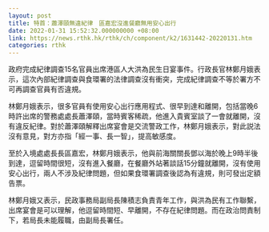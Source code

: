 ```yaml
---
layout: post
title: 特首：蕭澤頤無違紀律　區嘉宏沒進餐廳無用安心出行
date: 2022-01-31 15:52:32.000000000 +08:00
link: https://news.rthk.hk/rthk/ch/component/k2/1631442-20220131.htm
categories: rthk
---
```


政府完成紀律調查15名官員出席港區人大洪為民生日宴事件。行政長官林鄭月娥表示，這次內部紀律調查與食環署的法律調查沒有衝突，完成紀律調查不等於署方不可再調查官員有否違規。

林鄭月娥表示，很多官員有使用安心出行應用程式、很早到達和離開，包括當晚6時許出席的警務處處長蕭澤頤，當時賓客稀疏，他進入貴賓室談了一會就離開，沒有違反紀律。對於蕭澤頤解釋出席宴會是交流警政工作，林鄭月娥表示，對此説法沒有意見，對方亦指「經一事、長一智」，提高敏感度。

至於入境處處長長區嘉宏，林鄭月娥表示，他與前海關關長鄧以海於晚上9時半後到達，逗留時間很短，沒有進入餐廳，在餐廳外站著談話15分鐘就離開，沒有使用安心出行，兩人不涉及紀律問題，但如果食環署調查後認為有違規，則可發出定額告票。

林鄭月娥又表示，民政事務局副局長陳積志負責青年工作，與洪為民有工作聯繫，出席宴會是可以理解，他逗留時間短、早離開，不存在紀律問題。而在政治問責制下，若局長未能履職，由副局長署任。
